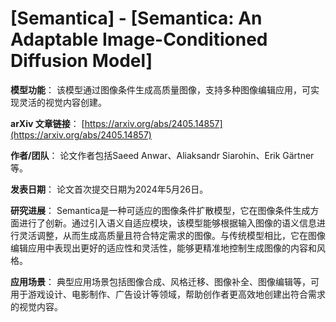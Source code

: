 # [Semantica] - [Semantica: An Adaptable Image-Conditioned Diffusion Model]

**模型功能**：
该模型通过图像条件生成高质量图像，支持多种图像编辑应用，可实现灵活的视觉内容创建。

**arXiv 文章链接**：
[https://arxiv.org/abs/2405.14857](https://arxiv.org/abs/2405.14857)

**作者/团队**：
论文作者包括Saeed Anwar、Aliaksandr Siarohin、Erik Gärtner等。

**发表日期**：
论文首次提交日期为2024年5月26日。

**研究进展**：
Semantica是一种可适应的图像条件扩散模型，它在图像条件生成方面进行了创新。通过引入语义自适应模块，该模型能够根据输入图像的语义信息进行灵活调整，从而生成高质量且符合特定需求的图像。与传统模型相比，它在图像编辑应用中表现出更好的适应性和灵活性，能够更精准地控制生成图像的内容和风格。

**应用场景**：
典型应用场景包括图像合成、风格迁移、图像补全、图像编辑等，可用于游戏设计、电影制作、广告设计等领域，帮助创作者更高效地创建出符合需求的视觉内容。